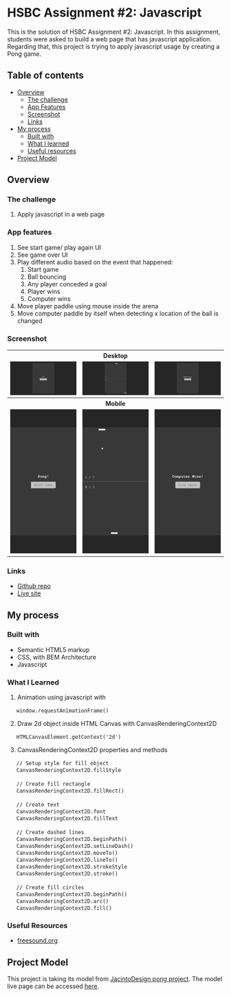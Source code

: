 # HSBC Assignment #2: Javascript

This is the solution of HSBC Assignment #2: Javascript. In this assignment, students were asked to build a web page that has javascript application. Regarding that, this project is trying to apply javascript usage by creating a Pong game.

## Table of contents

- [Overview](#overview)
  - [The challenge](#the-challenge)
  - [App Features](#app-features)
  - [Screenshot](#screenshot)
  - [Links](#links)
- [My process](#my-process)
  - [Built with](#built-with)
  - [What I learned](#what-i-learned)
  - [Useful resources](#useful-resources)
- [Project Model](#project-model)

## Overview

### The challenge

1. Apply javascript in a web page

### App features

1. See start game/ play again UI
2. See game over UI
3. Play different audio based on the event that happened:
    1. Start game
    2. Ball bouncing
    3. Any player conceded a goal
    4. Player wins
    5. Computer wins
4. Move player paddle using mouse inside the arena
5. Move computer paddle by itself when detecting x location of the ball is changed

### Screenshot

<table>
 <tr>
   <th colspan="3"><strong>Desktop</strong></th>
 </tr>
 <tr>
   <td><img src="./assets/images/desktop-start-game-preview.png" alt="Desktop start game preview"></td>
   <td><img src="./assets/images/desktop-game-preview.png" alt="Desktop game preview"></td>
   <td><img src="./assets/images/desktop-game-over-preview.png" alt="Desktop game over preview"></td>
 <tr>
   <th colspan="3"><strong>Mobile</strong></th>
 </tr>
 <tr>
   <td><img src="./assets/images/mobile-start-game-preview.png" alt="Mobile start game preview"></td>
   <td><img src="./assets/images/mobile-game-preview.png" alt="Mobile game preview"></td>
   <td><img src="./assets/images/mobile-game-over-preview.png" alt="Mobile game over preview"></td>
 </tr>
</table>

### Links

- [Github repo](https://github.com/nurmarief/hsbc-assignment-2-js/)
- [Live site](https://nurmarief.github.io/hsbc-assignment-2-js/)

## My process

### Built with

- Semantic HTML5 markup
- CSS, with BEM Architecture
- Javascript

### What I Learned
1. Animation using javascript with
```
   window.requestAnimationFrame()
```
2. Draw 2d object inside HTML Canvas with CanvasRenderingContext2D
```
   HTMLCanvasElement.getContext('2d')
```
3. CanvasRenderingContext2D properties and methods
```
   // Setup style for fill object
   CanvasRenderingContext2D.fillStyle

   // Create fill rectangle
   CanvasRenderingContext2D.fillRect()

   // Create text
   CanvasRenderingContext2D.font
   CanvasRenderingContext2D.fillText

   // Create dashed lines
   CanvasRenderingContext2D.beginPath()
   CanvasRenderingContext2D.setLineDash()
   CanvasRenderingContext2D.moveTo()
   CanvasRenderingContext2D.lineTo()
   CanvasRenderingContext2D.strokeStyle
   CanvasRenderingContext2D.stroke()

   // Create fill circles
   CanvasRenderingContext2D.beginPath()
   CanvasRenderingContext2D.arc()
   CanvasRenderingContext2D.fill()
```

### Useful Resources
- [freesound.org](https://freesound.org)

## Project Model
This project is taking its model from [JacintoDesign pong project](https://github.com/JacintoDesign/pong/). The model live page can be accessed [here](https://jacintodesign.github.io/pong/).
